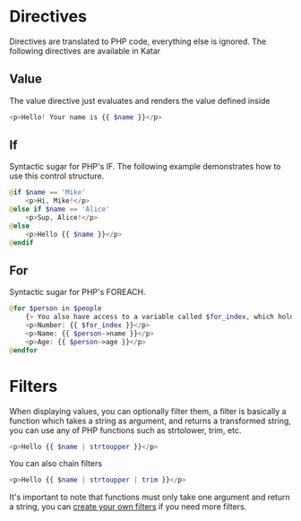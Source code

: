 # Directives
Directives are translated to PHP code, everything else is ignored. The 
following directives are available in Katar

## Value
The value directive just evaluates and renders the value defined inside

```php
<p>Hello! Your name is {{ $name }}</p>
````

## If
Syntactic sugar for PHP's IF. The following example demonstrates how to use
this control structure.

```php
@if $name == 'Mike'
    <p>Hi, Mike!</p>
@else if $name == 'Alice'
    <p>Sup, Alice!</p>
@else
    <p>Hello {{ $name }}</p>
@endif
```

## For
Syntactic sugar for PHP's FOREACH.

```php
@for $person in $people
    {> You also have access to a variable called $for_index, which holds the current index of the loop <}
    <p>Number: {{ $for_index }}</p>
    <p>Name: {{ $person->name }}</p>
    <p>Age: {{ $person->age }}</p>
@endfor
```

# Filters
When displaying values, you can optionally filter them, a filter is basically a
function which takes a string as argument, and returns a transformed string, you
can use any of PHP functions such as strtolower, trim, etc.

```php
<p>Hello {{ $name | strtoupper }}</p>
```

You can also chain filters

```php
<p>Hello {{ $name | strtoupper | trim }}</p>
```

It's important to note that functions must only take one argument and return
a string, you can [create your own filters](custom-filters.md) if you need more
filters.

